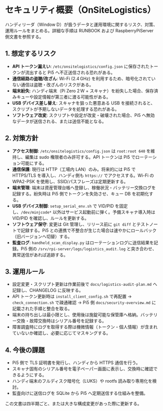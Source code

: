 # セキュリティ概要（OnSiteLogistics）

ハンディリーダ（Window D）が扱うデータと運用環境に関するリスク、対策、運用ルールをまとめる。詳細な手順は RUNBOOK および RaspberryPiServer 側文書を参照する。

## 1. 想定するリスク
- **API トークン漏えい**: `/etc/onsitelogistics/config.json` に保存されたトークンが流出すると Pi5 へ不正送信される恐れがある。
- **通信経路の盗聴/改ざん**: Wi-Fi (2.4 GHz) を利用するため、暗号化されていない通信は盗聴・改ざんのリスクがある。
- **端末紛失**: ハンディ端末（Pi Zero 2 W + スキャナ）を紛失した場合、保存済みキューや設定情報が第三者に渡る可能性がある。
- **USB デバイス差し替え**: スキャナを狙った悪意ある USB を接続されると、スクリプトが予期しないデータを処理する恐れがある。
- **ソフトウェア改変**: スクリプトや設定が改変・破壊された場合、Pi5 へ無効なデータが送信される、または送信不能となる。

## 2. 対策方針
- **アクセス制御**: `/etc/onsitelogistics/config.json` は `root:root 640` を維持し、編集は sudo 権限者のみ許可する。API トークンは Pi5 でローテーション可能にする。
- **通信保護**: 現行は HTTP（工場内 LAN）のみ。将来的には Pi5 で HTTPS/TLS を導入し、ハンディ側も `https://` でアクセスする。Wi-Fi の WPA2-PSK を使用し、SSID/パスフレーズは定期更新する。
- **端末管理**: 端末は資産管理台帳へ登録し、稼働状況・バッテリー交換ログを記録する。紛失時は Pi5 側でトークンを失効させ、キュー DB を初期化する。
- **USB デバイス制御**: `setup_serial_env.sh` で VID/PID を固定し、`/dev/minjcode*` 以外はサービス起動前に弾く。予備スキャナ導入時は VID/PID を確認し、ルールを更新する。
- **ソフトウェア保守**: 変更は Git 管理し、リリース前に `git diff` とテストノートで記録する。Pi5 との連携で不整合が生じた場合は速やかにロールバック（旧バージョンへ切替）する。
- **監査ログ**: `handheld_scan_display.py` はローテーションログに送信結果を記録。Pi5 側の `/srv/rpi-server/logs/logistics_audit.log` と突き合わせ、異常送信があれば追跡する。

## 3. 運用ルール
- 設定変更・スクリプト更新は作業前後で `docs/logistics-audit-plan.md` へ記録し、CHANGELOG に反映する。
- API トークン更新時は `install_client_config.sh` で再配置 → `check_connection.sh` で疎通確認 → Pi5 側 `docs/security-overview.md` に記載された手順と整合を取る。
- 端末の持ち出しは最小限とし、使用後は施錠可能な保管庫へ格納。バッテリー交換・故障交換時はシリアル番号を記録する。
- 障害調査時にログを取得する際は機微情報（トークン・個人情報）が含まれていないか確認し、必要に応じてマスキングする。

## 4. 今後の課題
- Pi5 側で TLS 証明書を発行し、ハンディから HTTPS 通信を行う。
- スキャナ固有のシリアル番号を電子ペーパー画面に表示し、交換時に確認できるようにする。
- ハンディ端末のフルディスク暗号化（LUKS）や rootfs 読み取り専用化を検討。
- 監査向けに送信ログを SQLite から Pi5 へ定期送信する仕組みを整備。

この文書は四半期ごと、または大きな構成変更があった際に更新する。

